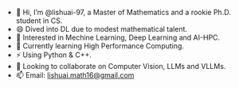- 👋 Hi, I’m @lishuai-97, a Master of Mathematics and a rookie Ph.D. student in CS.
- 😄 Dived into DL due to modest mathematical talent. 
- 👀 Interested in Mechine Learning, Deep Learning and AI-HPC.
- 🌱 Currently learning High Performance Computing.
- ⚡ Using Python & C++.
- 👯 Looking to collaborate on Computer Vision, LLMs and VLLMs.
- 📫 Email: lishuai.math16@gmail.com

<!--
**lishuai-97/lishuai-97** is a ✨ _special_ ✨ repository because its `README.md` (this file) appears on your GitHub profile.

Here are some ideas to get you started:

- 🔭 I’m currently working on ...
- 🌱 I’m currently learning ...
- 👯 I’m looking to collaborate on ...
- 🤔 I’m looking for help with ...
- 💬 Ask me about ...
- 📫 How to reach me: ...
- 😄 Pronouns: ...
- ⚡ Fun fact: ...
-->
